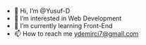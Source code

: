 - 👋 Hi, I’m @Yusuf-D
- 👀 I’m interested in Web Development
- 🌱 I’m currently learning Front-End
- 📫 How to reach me ydemirci7@gmail.com

<!---
Yusuf-D/Yusuf-D is a ✨ special ✨ repository because its `README.md` (this file) appears on your GitHub profile.
You can click the Preview link to take a look at your changes.
--->

